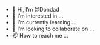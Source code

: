 - 👋 Hi, I’m @Dondad
- 👀 I’m interested in ...
- 🌱 I’m currently learning ...
- 💞️ I’m looking to collaborate on ...
- 📫 How to reach me ...

<!---
Dondad/Dondad is a ✨ special ✨ repository because its `README.md` (this file) appears on your GitHub profile.
You can click the Preview link to take a look at your changes.
--->
